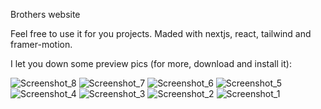Brothers website

Feel free to use it for you projects.
Maded with nextjs, react, tailwind and framer-motion.

I let you down some preview pics (for more, download and install it):

![Screenshot_8](https://github.com/cheftheo/brothers-website/assets/46166826/832fb262-d777-4b5f-a8e3-9493b13e59be)
![Screenshot_7](https://github.com/cheftheo/brothers-website/assets/46166826/e264ee65-da2d-4f51-ab7a-cba1c0799d8f)
![Screenshot_6](https://github.com/cheftheo/brothers-website/assets/46166826/1b4f3547-7bf2-4f02-86ef-17db777ed455)
![Screenshot_5](https://github.com/cheftheo/brothers-website/assets/46166826/cbf4a7db-76df-48d6-a67e-2bb8c9b75405)
![Screenshot_4](https://github.com/cheftheo/brothers-website/assets/46166826/0df5504b-7ca7-4b75-a7de-fc481f47a9fa)
![Screenshot_3](https://github.com/cheftheo/brothers-website/assets/46166826/6a8aae5e-852a-4bdd-849b-c3b0f5b4ec66)
![Screenshot_2](https://github.com/cheftheo/brothers-website/assets/46166826/0d739662-289a-4591-a32c-8f8a53299a14)
![Screenshot_1](https://github.com/cheftheo/brothers-website/assets/46166826/3dc64cf1-a16e-48ac-9c90-ab4e36ffcb2e)
